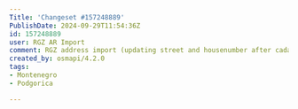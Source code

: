 ```yaml
---
Title: 'Changeset #157248889'
PublishDate: 2024-09-29T11:54:36Z
id: 157248889
user: RGZ AR Import
comment: RGZ address import (updating street and housenumber after cadastre refresh), https://lists.openstreetmap.org/pipermail/imports/2023-March/007187.html
created_by: osmapi/4.2.0
tags:
- Montenegro
- Podgorica

---
```

